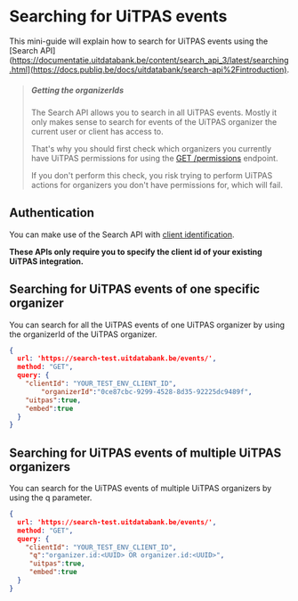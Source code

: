 # Searching for UiTPAS events

This mini-guide will explain how to search for UiTPAS events using the [Search API](https://documentatie.uitdatabank.be/content/search_api_3/latest/searching.html](https://docs.publiq.be/docs/uitdatabank/search-api%2Fintroduction).

> ##### Getting the organizerIds
>
> The Search API allows you to search in all UiTPAS events.
> Mostly it only makes sense to search for events of the UiTPAS organizer the current user or client has access to.
>
> That's why you should first check which organizers you currently have UiTPAS permissions for using the [GET /permissions](/reference/uitpas.json/paths/~1permissions/get) endpoint.
>
> If you don't perform this check, you risk trying to perform UiTPAS actions for organizers you don't have permissions for, which will fail.

## Authentication

You can make use of the Search API with [client identification](https://docs.publiq.be/docs/authentication/ZG9jOjExODE5NDY5-client-identification).

**These APIs only require you to specify the client id of your existing UiTPAS integration.**

## Searching for UiTPAS events of one specific organizer

You can search for all the UiTPAS events of one UiTPAS organizer by using the organizerId of the UiTPAS organizer.

```json http
{
  url: 'https://search-test.uitdatabank.be/events/',
  method: "GET",
  query: {
    "clientId": "YOUR_TEST_ENV_CLIENT_ID",
        "organizerId":"0ce87cbc-9299-4528-8d35-92225dc9489f",
    "uitpas":true,
    "embed":true
  }
}
```

## Searching for UiTPAS events of multiple UiTPAS organizers

You can search for the UiTPAS events of multiple UiTPAS organizers by using the q parameter.

```json http
{
  url: 'https://search-test.uitdatabank.be/events/',
  method: "GET",
  query: {
    "clientId": "YOUR_TEST_ENV_CLIENT_ID",
     "q":"organizer.id:<UUID> OR organizer.id:<UUID>",
     "uitpas":true,
     "embed":true
  }
}
```
